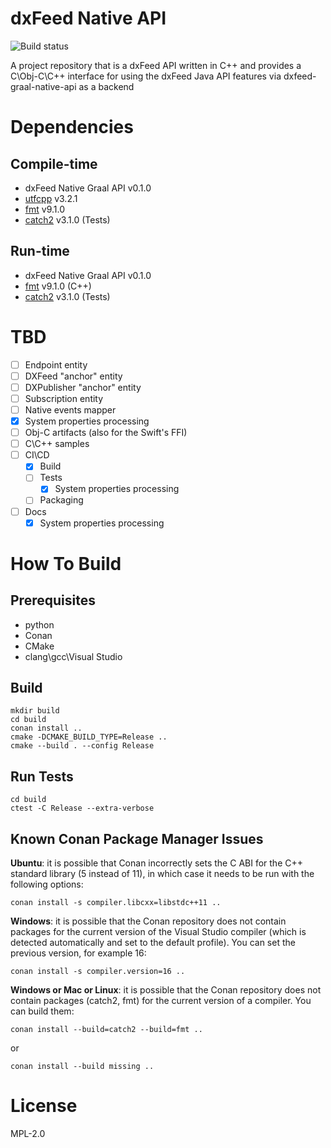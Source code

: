 # dxFeed Native API

![Build status](https://github.com/dxFeed/dxfeed-native-api/actions/workflows/build.yml/badge.svg?branch=main)

A project repository that is a dxFeed API written in C++ and provides a C\Obj-C\C++ interface for using the dxFeed Java
API features via dxfeed-graal-native-api as a backend

# Dependencies

## Compile-time

- dxFeed Native Graal API v0.1.0
- [utfcpp](https://github.com/nemtrif/utfcpp) v3.2.1
- [fmt](https://github.com/fmtlib/fmt) v9.1.0
- [catch2](https://github.com/catchorg/Catch2) v3.1.0 (Tests)

## Run-time

- dxFeed Native Graal API v0.1.0
- [fmt](https://github.com/fmtlib/fmt) v9.1.0 (C++)
- [catch2](https://github.com/catchorg/Catch2) v3.1.0 (Tests)

# TBD

- [ ] Endpoint entity
- [ ] DXFeed "anchor" entity
- [ ] DXPublisher "anchor" entity
- [ ] Subscription entity
- [ ] Native events mapper
- [x] System properties processing
- [ ] Obj-C artifacts (also for the Swift's FFI)
- [ ] C\C++ samples
- [ ] CI\CD
    - [x] Build
    - [ ] Tests
        - [x] System properties processing
    - [ ] Packaging
- [ ] Docs
    - [x] System properties processing

# How To Build

## Prerequisites

- python
- Conan
- CMake
- clang\gcc\Visual Studio

## Build

```shell
mkdir build
cd build
conan install ..
cmake -DCMAKE_BUILD_TYPE=Release ..
cmake --build . --config Release 

```

## Run Tests

```shell
cd build
ctest -C Release --extra-verbose
```

## Known Conan Package Manager Issues

**Ubuntu**: it is possible that Conan incorrectly sets the C ABI for the C++ standard library (5 instead of 11),
in which case it needs to be run with the following options:

```shell
conan install -s compiler.libcxx=libstdc++11 ..
```

**Windows**: it is possible that the Conan repository does not contain packages for the current version of the Visual
Studio compiler (which is detected automatically and set to the default profile). You can set the previous version,
for example 16:

```shell
conan install -s compiler.version=16 ..
```

**Windows or Mac or Linux**: it is possible that the Conan repository does not contain packages (catch2, fmt) for the
current
version of a compiler. You can build them:

```shell
conan install --build=catch2 --build=fmt ..
```

or

```shell
conan install --build missing ..
```

# License

MPL-2.0
